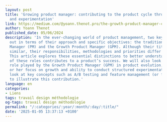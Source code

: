 ```yaml
---
layout: post
title: 'Growing product manager: contributing to the product cycle through research
  and experimentation'
link: https://medium.com/@yoann.thenot.pro/the-growth-product-manager-contributing-to-the-product-cycle-through-research-and-experimentation-603631bcccc9
author: Yoann Thenot
published_date: 05/06/2024
description: 'In the ever-changing world of product management, two key roles stand
  out in terms of their approach and specific objectives: the traditional Product
  Manager (PM) and the Growth Product Manager (GPM). Although their titles may seem
  similar, their responsibilities, methodologies and priorities differ considerably.
  This article explores these essential distinctions to better understand how each
  of these roles contributes to a product’s success. We will also look at the essential
  role played by the Growth Product Manager (GPM) in product evolution, through his
  or her focus on growth and ability to conduct structured experimentation. We will
  look at key concepts such as A/B testing and feature management (or feature flag)
  to illustrate this contribution.'
language: en
categories:
- Liens
tags: travail design méthodologie
og-tags: travail design méthodologie
permalink: "/:categories/:year/:month/:day/:title/"
date: '2025-01-05 13:37:13 +0100'
---
```

